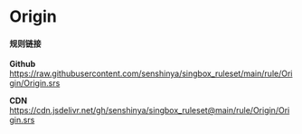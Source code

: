 # Origin

#### 规则链接

**Github**
https://raw.githubusercontent.com/senshinya/singbox_ruleset/main/rule/Origin/Origin.srs

**CDN**
https://cdn.jsdelivr.net/gh/senshinya/singbox_ruleset@main/rule/Origin/Origin.srs
